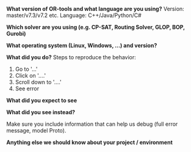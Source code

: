 **What version of OR-tools and what language are you using?**
Version: master/v7.3/v7.2 etc.
Language: C++/Java/Python/C#

**Which solver are you using (e.g. CP-SAT, Routing Solver, GLOP, BOP, Gurobi)**

**What operating system (Linux, Windows, ...) and version?**

**What did you do?**
Steps to reproduce the behavior:
1. Go to '...'
2. Click on '....'
3. Scroll down to '....'
4. See error

**What did you expect to see**

**What did you see instead?**

Make sure you include information that can help us debug (full error message, model Proto).

**Anything else we should know about your project / environment**
